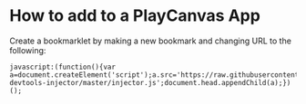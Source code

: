 # How to add to a PlayCanvas App

Create a bookmarklet by making a new bookmark and changing URL to the following:
```
javascript:(function(){var a=document.createElement('script');a.src='https://raw.githubusercontent.com/yaustar/playcanvas-devtools-injector/master/injector.js';document.head.appendChild(a);})();
```